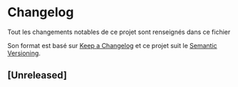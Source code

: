 # Changelog

Tout les changements notables de ce projet sont renseignés dans ce fichier

Son format est basé sur [Keep a Changelog](http://keepachangelog.com/fr/1.0.0/)
et ce projet suit le [Semantic Versioning](http://semver.org/spec/v2.0.0.html).

## [Unreleased]
